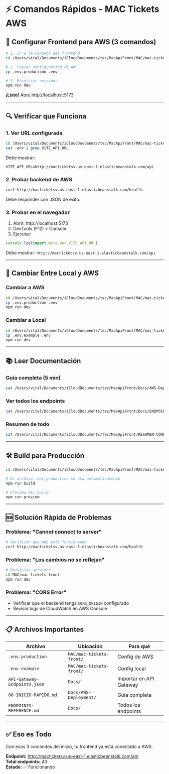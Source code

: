 # ⚡ Comandos Rápidos - MAC Tickets AWS

## 🚀 Configurar Frontend para AWS (3 comandos)

```bash
# 1. Ir a la carpeta del frontend
cd /Users/vital/Documents/iCloudDocuments/tec/MacApiFront/MAC/mac-tickets-front

# 2. Copiar configuración de AWS
cp .env.production .env

# 3. Reiniciar servidor
npm run dev
```

**¡Listo!** Abre http://localhost:5173

---

## 🔍 Verificar que Funciona

### 1. Ver URL configurada
```bash
cd /Users/vital/Documents/iCloudDocuments/tec/MacApiFront/MAC/mac-tickets-front
cat .env | grep VITE_API_URL
```

Debe mostrar:
```
VITE_API_URL=http://macticketsv.us-east-1.elasticbeanstalk.com/api
```

### 2. Probar backend de AWS
```bash
curl http://macticketsv.us-east-1.elasticbeanstalk.com/health
```

Debe responder con JSON de éxito.

### 3. Probar en el navegador
1. Abrir: http://localhost:5173
2. DevTools (F12) > Console
3. Ejecutar:
```javascript
console.log(import.meta.env.VITE_API_URL)
```

Debe mostrar: `http://macticketsv.us-east-1.elasticbeanstalk.com/api`

---

## 🔄 Cambiar Entre Local y AWS

### Cambiar a AWS
```bash
cd /Users/vital/Documents/iCloudDocuments/tec/MacApiFront/MAC/mac-tickets-front
cp .env.production .env
npm run dev
```

### Cambiar a Local
```bash
cd /Users/vital/Documents/iCloudDocuments/tec/MacApiFront/MAC/mac-tickets-front
cp .env.example .env
npm run dev
```

---

## 📚 Leer Documentación

### Guía completa (5 min)
```bash
cat /Users/vital/Documents/iCloudDocuments/tec/MacApiFront/Docs/AWS-Deployment/00-INICIO-RAPIDO.md
```

### Ver todos los endpoints
```bash
cat /Users/vital/Documents/iCloudDocuments/tec/MacApiFront/Docs/ENDPOINTS-REFERENCE.md
```

### Resumen de todo
```bash
cat /Users/vital/Documents/iCloudDocuments/tec/MacApiFront/RESUMEN-CONFIGURACION-AWS.md
```

---

## 🛠️ Build para Producción

```bash
cd /Users/vital/Documents/iCloudDocuments/tec/MacApiFront/MAC/mac-tickets-front

# El archivo .env.production se usa automáticamente
npm run build

# Preview del build
npm run preview
```

---

## 🆘 Solución Rápida de Problemas

### Problema: "Cannot connect to server"
```bash
# Verificar que AWS esté funcionando
curl http://macticketsv.us-east-1.elasticbeanstalk.com/health
```

### Problema: "Los cambios no se reflejan"
```bash
# Reiniciar servidor
cd MAC/mac-tickets-front
npm run dev
```

### Problema: "CORS Error"
- Verificar que el backend tenga `CORS_ORIGIN` configurado
- Revisar logs de CloudWatch en AWS Console

---

## 📋 Archivos Importantes

| Archivo | Ubicación | Para qué |
|---------|-----------|----------|
| `.env.production` | `MAC/mac-tickets-front/` | Config de AWS |
| `.env.example` | `MAC/mac-tickets-front/` | Config local |
| `API-Gateway-Endpoints.json` | `Docs/` | Importar en API Gateway |
| `00-INICIO-RAPIDO.md` | `Docs/AWS-Deployment/` | Guía completa |
| `ENDPOINTS-REFERENCE.md` | `Docs/` | Todos los endpoints |

---

## ✅ Eso es Todo

Con esos 3 comandos del inicio, tu frontend ya está conectado a AWS.

**Endpoint:** http://macticketsv.us-east-1.elasticbeanstalk.com/api  
**Total endpoints:** 43  
**Estado:** ✅ Funcionando

